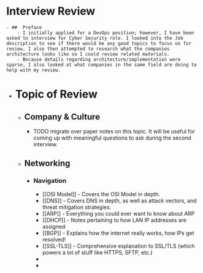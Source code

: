 # Interview Review
	- ##  Preface
		- I initially applied for a DevOps position; however, I have been asked to interview for Cyber Security role. I looked into the Job description to see if there would be any good topics to focus on for review, I also then attempted to research what the companies architecture looks like so I could review related materials.
		- Because details regarding architecture/implementation were sparse, I also looked at what companies in the same field are doing to help with my review.
- # Topic of Review
	- ##  Company & Culture
		- TODO migrate over paper notes on this topic. It will be useful for coming up with meaningful questions to ask during the second interview.
	- ## Networking
		- ### Navigation
			- [[OSI Model]] - Covers the OSI Model in depth.
			- [[DNS]] - Covers DNS in depth, as well as attack vectors, and threat mitigation strategies.
			- [[ARP]] - Everything you could ever want to know about ARP
			- [[DHCP]] - Notes pertaining to how LAN IP addresses are assigned
			- [[BGP]] - Explains how the internet really works, how IPs get resolved!
			- [[SSL-TLS]] - Comprehensive explanation to SSL/TLS (which powers a lot of stuff like HTTPS, SFTP, etc.)
			-
			-